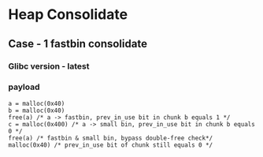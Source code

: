 # Heap Consolidate

## Case - 1 fastbin consolidate
### Glibc version - latest
### payload
```
a = malloc(0x40)
b = malloc(0x40)
free(a) /* a -> fastbin, prev_in_use bit in chunk b equals 1 */
c = malloc(0x400) /* a -> small bin, prev_in_use bit in chunk b equals 0 */
free(a) /* fastbin & small bin, bypass double-free check*/
malloc(0x40) /* prev_in_use bit of chunk still equals 0 */
```

